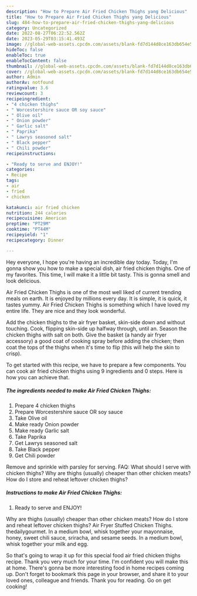 ```yaml
---
description: "How to Prepare Air Fried Chicken Thighs yang Delicious"
title: "How to Prepare Air Fried Chicken Thighs yang Delicious"
slug: 484-how-to-prepare-air-fried-chicken-thighs-yang-delicious
category: Uncategorized
date: 2022-08-27T06:22:52.562Z
date: 2023-05-29T03:15:41.493Z
image: //global-web-assets.cpcdn.com/assets/blank-fd7d144d8ce163db654e5a02c40b08a2775adb7897d16e4062681dc7e1b2800f.png
hideToc: false
enableToc: true
enableTocContent: false
thumbnail: //global-web-assets.cpcdn.com/assets/blank-fd7d144d8ce163db654e5a02c40b08a2775adb7897d16e4062681dc7e1b2800f.png
cover: //global-web-assets.cpcdn.com/assets/blank-fd7d144d8ce163db654e5a02c40b08a2775adb7897d16e4062681dc7e1b2800f.png
author: Admin
authorAv: notfound
ratingvalue: 3.6
reviewcount: 3
recipeingredient:
- "4 chicken thighs"
- " Worcestershire sauce OR soy sauce"
- " Olive oil"
- " Onion powder"
- " Garlic salt"
- " Paprika"
- " Lawrys seasoned salt"
- " Black pepper"
- " Chili powder"
recipeinstructions:

- "Ready to serve and ENJOY!"
categories:
- Recipe
tags:
- air
- fried
- chicken

katakunci: air fried chicken 
nutrition: 244 calories
recipecuisine: American
preptime: "PT29M"
cooktime: "PT44M"
recipeyield: "1"
recipecategory: Dinner

---
```



Hey everyone, I hope you're having an incredible day today. Today, I'm gonna show you how to make a special dish, air fried chicken thighs. One of my favorites. This time, I will make it a little bit tasty. This is gonna smell and look delicious.

Air Fried Chicken Thighs is one of the most well liked of current trending meals on earth. It is enjoyed by millions every day. It is simple, it is quick, it tastes yummy. Air Fried Chicken Thighs is something which I have loved my entire life. They are nice and they look wonderful.

Add the chicken thighs to the air fryer basket, skin-side down and without touching. Cook, flipping skin-side up halfway through, until an. Season the chicken thighs with salt on both. Give the basket (a handy air fryer accessory) a good coat of cooking spray before adding the chicken; then coat the tops of the thighs when it&#39;s time to flip (this will help the skin to crisp).


To get started with this recipe, we have to prepare a few components. You can cook air fried chicken thighs using 9 ingredients and 0 steps. Here is how you can achieve that.

<!--inarticleads1-->

##### The ingredients needed to make Air Fried Chicken Thighs:

1. Prepare 4 chicken thighs
1. Prepare  Worcestershire sauce OR soy sauce
1. Take  Olive oil
1. Make ready  Onion powder
1. Make ready  Garlic salt
1. Take  Paprika
1. Get  Lawrys seasoned salt
1. Take  Black pepper
1. Get  Chili powder


Remove and sprinkle with parsley for serving. FAQ: What should I serve with chicken thighs? Why are thighs (usually) cheaper than other chicken meats? How do I store and reheat leftover chicken thighs? 

<!--inarticleads2-->

##### Instructions to make Air Fried Chicken Thighs:


1. Ready to serve and ENJOY!

Why are thighs (usually) cheaper than other chicken meats? How do I store and reheat leftover chicken thighs? Air Fryer Stuffed Chicken Thighs. thedailygourmet. In a medium bowl, whisk together your mayonnaise, honey, sweet chili sauce, sriracha, and sesame seeds. In a medium bowl, whisk together your milk and egg. 

So that's going to wrap it up for this special food air fried chicken thighs recipe. Thank you very much for your time. I'm confident you will make this at home. There's gonna be more interesting food in home recipes coming up. Don't forget to bookmark this page in your browser, and share it to your loved ones, colleague and friends. Thank you for reading. Go on get cooking!

